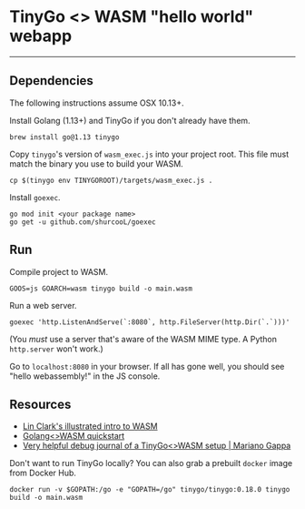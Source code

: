 # TinyGo <> WASM "hello world" webapp
-----

## Dependencies

The following instructions assume OSX 10.13+.

Install Golang (1.13+) and TinyGo if you don't already have them. 
```
brew install go@1.13 tinygo
```

Copy `tinygo`'s version of `wasm_exec.js` into your project root. 
This file must match the binary you use to build your WASM.
```
cp $(tinygo env TINYGOROOT)/targets/wasm_exec.js .
```

Install `goexec`.
```
go mod init <your package name>
go get -u github.com/shurcooL/goexec
```


## Run

Compile project to WASM.
```
GOOS=js GOARCH=wasm tinygo build -o main.wasm
```

Run a web server.
```
goexec 'http.ListenAndServe(`:8080`, http.FileServer(http.Dir(`.`)))'
```
(You _must_ use a server that's aware of the WASM MIME type. 
A Python `http.server` won't work.)

Go to `localhost:8080` in your browser. If all has gone well, you should see 
"hello webassembly!" in the JS console.


## Resources
- [Lin Clark's illustrated intro to WASM](https://hacks.mozilla.org/2017/02/a-cartoon-intro-to-webassembly/)
- [Golang<>WASM quickstart](https://github.com/golang/go/wiki/WebAssembly)
- [Very helpful debug journal of a TinyGo<>WASM setup | Mariano Gappa](https://marianogappa.github.io/software/2020/04/01/webassembly-tinygo-cheesse/)

Don't want to run TinyGo locally? You can also grab a prebuilt `docker` image 
from Docker Hub.
```
docker run -v $GOPATH:/go -e "GOPATH=/go" tinygo/tinygo:0.18.0 tinygo build -o main.wasm
```

